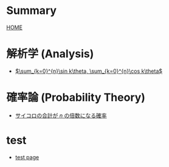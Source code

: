# Summary

[HOME](index.md)

# 解析学 (Analysis)

- [$\sum_{k=0}^{n}\sin k\theta, \sum_{k=0}^{n}\cos k\theta$](analysis/sum_sin_cos.md)


# 確率論 (Probability Theory)

- [サイコロの合計が $n$ の倍数になる確率](probability_and_statistics/dice.md)

# test

- [test page](test.md)